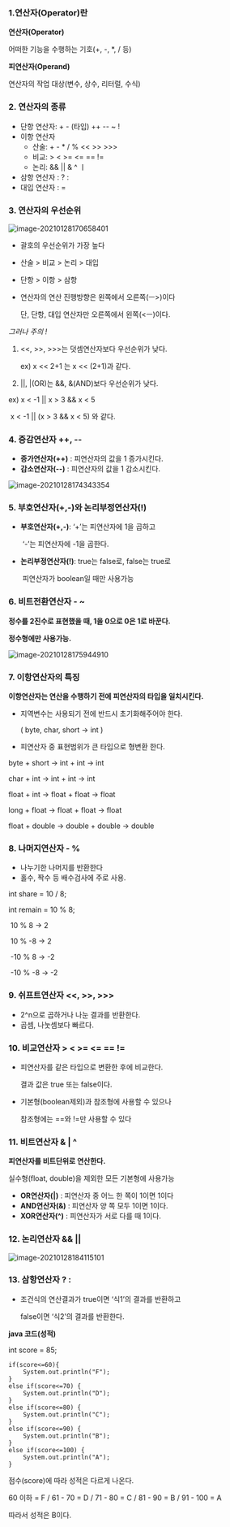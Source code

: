 ### 1.연산자(Operator)란

**연산자(Operator)**

어떠한 기능을 수행하는 기호(+, -, *, / 등)

**피연산자(Operand)**

연산자의 작업 대상(변수, 상수, 리터럴, 수식)



### 2. 연산자의 종류

- 단항 연산자: + - (타입) ++ -- ~ !
- 이항 연산자
  - 산술: +  -  *  /  %  <<  >>  >>>
  - 비교: >  <  >=  <=  ==  !=
  - 논리: && ||  &  ^  ㅣ
- 삼항 연산자  :  ?  :
- 대입 연산자  :  =



### 3. 연산자의 우선순위

![image-20210128170658401](C:\Users\YKHwang\AppData\Roaming\Typora\typora-user-images\image-20210128170658401.png)

- 괄호의 우선순위가 가장 높다

- 산술 > 비교 > 논리 > 대입

- 단항 > 이항 > 삼항

- 연산자의 연산 진행방향은 왼쪽에서 오른쪽(ㅡ>)이다

  단, 단항, 대입 연산자만 오른쪽에서 왼쪽(<ㅡ)이다.

  

*그러나 주의 !*

1. <<, >>, >>>는 덧셈연산자보다 우선순위가 낮다.

   ex) x << 2+1 는 x << (2+1)과 같다.

2.  ||, |(OR)는 &&, &(AND)보다 우선순위가 낮다.

   ex) x < -1 || x > 3 && x < 5

   ​	  x < -1 || (x > 3 && x < 5) 와 같다.



### 4. 증감연산자 ++, --

- **증가연산자(++)** : 피연산자의 값을 1 증가시킨다.
- **감소연산자(--)** : 피연산자의 값을 1 감소시킨다.

![image-20210128174343354](C:\Users\YKHwang\AppData\Roaming\Typora\typora-user-images\image-20210128174343354.png)



### 5. 부호연산자(+,-)와 논리부정연산자(!)

- **부호연산자(+,-)**: ‘+’는 피연산자에 1을 곱하고

  ​							‘-’는 피연산자에 -1을 곱한다.

- **논리부정연산자(!)**: true는 false로, false는 true로

  ​								피연산자가 boolean일 때만 사용가능



### 6. 비트전환연산자 - ~

**정수를 2진수로 표현했을 때, 1을 0으로 0은 1로 바꾼다.**

**정수형에만 사용가능.**

![image-20210128175944910](C:\Users\YKHwang\AppData\Roaming\Typora\typora-user-images\image-20210128175944910.png)



### 7. 이항연산자의 특징

**이항연산자는 연산을 수행하기 전에 피연산자의 타입을 일치시킨다.**

- 지역변수는 사용되기 전에 반드시 초기화해주어야 한다.

  ( byte, char, short → int )

- 피연산자 중 표현범위가 큰 타입으로 형변환 한다.

byte + short → int + int → int

char + int → int + int → int

float + int → float + float → float

long + float → float + float → float

float + double → double + double → double



### 8. 나머지연산자 - %

- 나누기한 나머지를 반환한다
- 홀수, 짝수 등 배수검사에 주로 사용.

int share = 10 / 8;

int remain = 10 % 8;

​	10 % 8 → 2

​	10 % -8 → 2

​	-10 % 8 → -2

​	-10 % -8 → -2



### 9. 쉬프트연산자  <<, >>, >>>

- 2^n으로 곱하거나 나눈 결과를 반환한다.
- 곱셈, 나눗셈보다 빠르다.



### 10. 비교연산자  >  <  >=  <=  ==  !=

- 피연산자를 같은 타입으로 변환한 후에 비교한다.

  결과 값은 true 또는 false이다.

- 기본형(boolean제외)과 참조형에 사용할 수 있으나

  참조형에는 ==와 !=만 사용할 수 있다



### 11. 비트연산자  & | ^

**피연산자를 비트단위로 연산한다.**

실수형(float, double)을 제외한 모든 기본형에 사용가능

- **OR연산자(|)** : 피연산자 중 어느 한 쪽이 1이면 1이다
- **AND연산자(&)** : 피연산자 양 쪽 모두 1이면 1이다.
- **XOR연산자(^)** : 피연산자가 서로 다를 때 1이다.



### 12. 논리연산자  && ||

![image-20210128184115101](C:\Users\YKHwang\AppData\Roaming\Typora\typora-user-images\image-20210128184115101.png)



### 13. 삼항연산자  ? :

- 조건식의 연산결과가 true이면 ‘식1’의 결과를 반환하고

  false이면 ‘식2’의 결과를 반환한다.





**java 코드(성적)**

int score = 85;

	if(score<=60){
		System.out.println("F");
	}
	else if(score<=70) {
		System.out.println("D");
	}
	else if(score<=80) {
		System.out.println("C");
	}
	else if(score<=90) {
		System.out.println("B");
	}
	else if(score<=100) {
		System.out.println("A");
	}
점수(score)에 따라 성적은 다르게 나온다.

60 이하 = F / 61 - 70 = D / 71 - 80 = C / 81 - 90 = B / 91 - 100 = A

따라서 성적은 B이다.